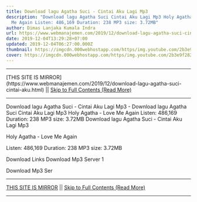 ```yaml
---
title: Download lagu Agatha Suci - Cintai Aku Lagi Mp3
description: "Download lagu Agatha Suci Cintai Aku Lagi Mp3 Holy Agatha - Love
  Me Again Listen: 486,169 Duration: 238 MP3 size: 3.72MB"
author: Dimas Lanjaka Kumala Indra
url: https://www.webmanajemen.com/2019/12/download-lagu-agatha-suci-cintai-aku.html
date: 2019-12-04T13:29:28+07:00
updated: 2019-12-04T06:27:00.000Z
thumbnail: https://imgcdn.000webhostapp.com/https/img.youtube.com/2b3e9f282442056f85f7b4a4214411e1.jpeg
cover: https://imgcdn.000webhostapp.com/https/img.youtube.com/2b3e9f282442056f85f7b4a4214411e1.jpeg
---
```


<hr/> [THIS SITE IS MIRROR](https://www.webmanajemen.com/2019/12/download-lagu-agatha-suci-cintai-aku.html) || <a href="https://www.webmanajemen.com/2019/12/download-lagu-agatha-suci-cintai-aku.html" rel="follow" class="button" id="read-more">Skip to Full Contents (Read More)</a> <hr/> Download lagu Agatha Suci - Cintai Aku Lagi Mp3 - Download lagu Agatha Suci Cintai Aku Lagi Mp3 Holy Agatha - Love Me Again Listen: 486,169 Duration: 238 MP3 size: 3.72MB Download lagu Agatha Suci - Cintai Aku Lagi Mp3

  Holy Agatha - Love Me Again 

  Listen: 486,169 
  Duration: 238 
  MP3 size: 3.72MB 

  Download Links 
  Download Mp3 Server 1 

  Download Mp3 Ser <hr/> [THIS SITE IS MIRROR](https://www.webmanajemen.com/2019/12/download-lagu-agatha-suci-cintai-aku.html) || <a href="https://www.webmanajemen.com/2019/12/download-lagu-agatha-suci-cintai-aku.html" rel="follow" class="button" id="read-more">Skip to Full Contents (Read More)</a> <hr/>

<script>
    if (location.host.includes('dimaslanjaka12')) {
      location.replace('https://www.webmanajemen.com/2019/12/download-lagu-agatha-suci-cintai-aku.html');
    }
  </script>